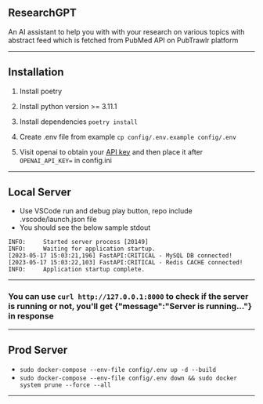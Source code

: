 ## ResearchGPT

An AI assistant to help you with with your research on various topics with abstract feed which is fetched from PubMed API on PubTrawlr platform

---

## Installation

1. Install poetry

2. Install python version >= 3.11.1

3. Install dependencies `poetry install`

4. Create .env file from example `cp config/.env.example config/.env`

5. Visit openai to obtain your [API key](https://platform.openai.com/account/api-keys) and then place it after `OPENAI_API_KEY=` in config.ini

---

## Local Server

- Use VSCode run and debug play button, repo include .vscode/launch.json file
- You should see the below sample stdout

```
INFO:     Started server process [20149]
INFO:     Waiting for application startup.
[2023-05-17 15:03:21,196] FastAPI:CRITICAL - MySQL DB connected!
[2023-05-17 15:03:22,103] FastAPI:CRITICAL - Redis CACHE connected!
INFO:     Application startup complete.
```

---

### You can use `curl http://127.0.0.1:8000` to check if the server is running or not, you'll get {"message":"Server is running..."} in response

---

## Prod Server

- `sudo docker-compose --env-file config/.env up -d --build`
- `sudo docker-compose --env-file config/.env down && sudo docker system prune --force --all`

---
